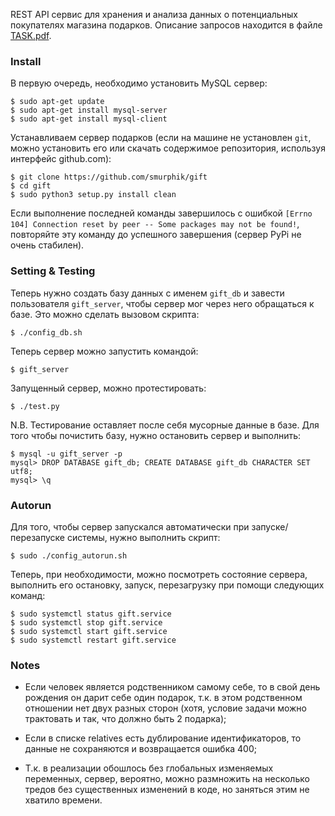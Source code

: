 REST API сервис для хранения и анализа данных о потенциальных покупателях магазина подарков. Описание запросов находится в файле [TASK.pdf](https://github.com/smurphik/gift/blob/master/TASK.pdf).

### Install

В первую очередь, необходимо установить MySQL сервер:

    $ sudo apt-get update
    $ sudo apt-get install mysql-server
    $ sudo apt-get install mysql-client

Устанавливаем сервер подарков (если на машине не установлен `git`, можно установить его или скачать содержимое репозитория, используя интерфейс github.com):

    $ git clone https://github.com/smurphik/gift
    $ cd gift
    $ sudo python3 setup.py install clean

Если выполнение последней команды завершилось с ошибкой `[Errno 104] Connection reset by peer -- Some packages may not be found!`, повторяйте эту команду до успешного завершения (сервер PyPi не очень стабилен).

### Setting & Testing

Теперь нужно создать базу данных с именем `gift_db` и завести пользователя `gift_server`, чтобы сервер мог через него обращаться к базе. Это можно сделать вызовом скрипта:

    $ ./config_db.sh

Теперь сервер можно запустить командой:

    $ gift_server

Запущенный сервер, можно протестировать:

    $ ./test.py

N.B. Тестирование оставляет после себя мусорные данные в базе. Для того чтобы почистить базу, нужно остановить сервер и выполнить:

    $ mysql -u gift_server -p
    mysql> DROP DATABASE gift_db; CREATE DATABASE gift_db CHARACTER SET utf8;
    mysql> \q

### Autorun

Для того, чтобы сервер запускался автоматически при запуске/перезапуске системы, нужно выполнить скрипт:

    $ sudo ./config_autorun.sh

Теперь, при необходимости, можно посмотреть состояние сервера, выполнить его остановку, запуск, перезагрузку при помощи следующих команд:

    $ sudo systemctl status gift.service
    $ sudo systemctl stop gift.service
    $ sudo systemctl start gift.service
    $ sudo systemctl restart gift.service

### Notes

* Если человек является родственником самому себе, то в свой день рождения он дарит себе один подарок, т.к. в этом родственном отношении нет двух разных сторон (хотя, условие задачи можно трактовать и так, что должно быть 2 подарка);

* Если в списке relatives есть дублирование идентификаторов, то данные не сохраняются и возвращается ошибка 400;

* Т.к. в реализации обошлось без глобальных изменяемых переменных, сервер, вероятно, можно размножить на несколько тредов без существенных изменений в коде, но заняться этим не хватило времени.
